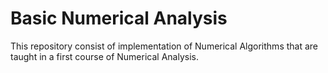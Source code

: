 # Basic Numerical Analysis
This repository consist of implementation of Numerical Algorithms that are taught in a first course of Numerical Analysis.  
